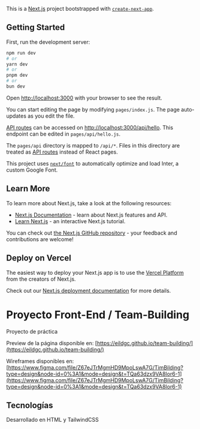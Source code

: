 This is a [Next.js](https://nextjs.org/) project bootstrapped with [`create-next-app`](https://github.com/vercel/next.js/tree/canary/packages/create-next-app).

## Getting Started

First, run the development server:

```bash
npm run dev
# or
yarn dev
# or
pnpm dev
# or
bun dev
```

Open [http://localhost:3000](http://localhost:3000) with your browser to see the result.

You can start editing the page by modifying `pages/index.js`. The page auto-updates as you edit the file.

[API routes](https://nextjs.org/docs/api-routes/introduction) can be accessed on [http://localhost:3000/api/hello](http://localhost:3000/api/hello). This endpoint can be edited in `pages/api/hello.js`.

The `pages/api` directory is mapped to `/api/*`. Files in this directory are treated as [API routes](https://nextjs.org/docs/api-routes/introduction) instead of React pages.

This project uses [`next/font`](https://nextjs.org/docs/basic-features/font-optimization) to automatically optimize and load Inter, a custom Google Font.

## Learn More

To learn more about Next.js, take a look at the following resources:

- [Next.js Documentation](https://nextjs.org/docs) - learn about Next.js features and API.
- [Learn Next.js](https://nextjs.org/learn) - an interactive Next.js tutorial.

You can check out [the Next.js GitHub repository](https://github.com/vercel/next.js/) - your feedback and contributions are welcome!

## Deploy on Vercel

The easiest way to deploy your Next.js app is to use the [Vercel Platform](https://vercel.com/new?utm_medium=default-template&filter=next.js&utm_source=create-next-app&utm_campaign=create-next-app-readme) from the creators of Next.js.

Check out our [Next.js deployment documentation](https://nextjs.org/docs/deployment) for more details.

# Proyecto Front-End / Team-Building

Proyecto de práctica

Preview de la página disponible en:
[https://eildgc.github.io/team-building/](https://eildgc.github.io/team-building/)

Wireframes disponibles en: 
[https://www.figma.com/file/Z67eJTrMgmHD9MpoLswA7G/TimBilding?type=design&node-id=0%3A1&mode=design&t=TQa63dzx9VA8Ior6-1](https://www.figma.com/file/Z67eJTrMgmHD9MpoLswA7G/TimBilding?type=design&node-id=0%3A1&mode=design&t=TQa63dzx9VA8Ior6-1)

## Tecnologías
Desarrollado en HTML y TailwindCSS 


